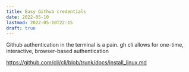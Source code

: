 ```yaml
---
title: Easy Github credentials
date: 2022-05-10
lastmod: 2022-05-10T22:15
draft: true
---
```


Github authentication in the terminal is a pain.  gh cli allows for one-time,  interactive, browser-based authentication

https://github.com/cli/cli/blob/trunk/docs/install_linux.md
